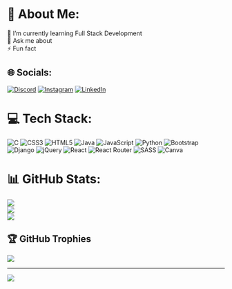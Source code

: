 # 💫 About Me:
🌱 I’m currently learning Full Stack Development<br>💬 Ask me about<br>⚡ Fun fact


## 🌐 Socials:
[![Discord](https://img.shields.io/badge/Discord-%237289DA.svg?logo=discord&logoColor=white)](https://discord.gg/discordapp.com/users/_muhammedajsal) [![Instagram](https://img.shields.io/badge/Instagram-%23E4405F.svg?logo=Instagram&logoColor=white)](https://instagram.com/https://www.instagram.com/__mohmd_ajsal/) [![LinkedIn](https://img.shields.io/badge/LinkedIn-%230077B5.svg?logo=linkedin&logoColor=white)](https://linkedin.com/in/www.linkedin.com/in/muhammed-ajsal-k-232b62248) 

# 💻 Tech Stack:
![C](https://img.shields.io/badge/c-%2300599C.svg?style=for-the-badge&logo=c&logoColor=white) ![CSS3](https://img.shields.io/badge/css3-%231572B6.svg?style=for-the-badge&logo=css3&logoColor=white) ![HTML5](https://img.shields.io/badge/html5-%23E34F26.svg?style=for-the-badge&logo=html5&logoColor=white) ![Java](https://img.shields.io/badge/java-%23ED8B00.svg?style=for-the-badge&logo=java&logoColor=white) ![JavaScript](https://img.shields.io/badge/javascript-%23323330.svg?style=for-the-badge&logo=javascript&logoColor=%23F7DF1E) ![Python](https://img.shields.io/badge/python-3670A0?style=for-the-badge&logo=python&logoColor=ffdd54) ![Bootstrap](https://img.shields.io/badge/bootstrap-%23563D7C.svg?style=for-the-badge&logo=bootstrap&logoColor=white) ![Django](https://img.shields.io/badge/django-%23092E20.svg?style=for-the-badge&logo=django&logoColor=white) ![jQuery](https://img.shields.io/badge/jquery-%230769AD.svg?style=for-the-badge&logo=jquery&logoColor=white) ![React](https://img.shields.io/badge/react-%2320232a.svg?style=for-the-badge&logo=react&logoColor=%2361DAFB) ![React Router](https://img.shields.io/badge/React_Router-CA4245?style=for-the-badge&logo=react-router&logoColor=white) ![SASS](https://img.shields.io/badge/SASS-hotpink.svg?style=for-the-badge&logo=SASS&logoColor=white) ![Canva](https://img.shields.io/badge/Canva-%2300C4CC.svg?style=for-the-badge&logo=Canva&logoColor=white)
# 📊 GitHub Stats:
![](https://github-readme-stats.vercel.app/api?username=muhammedajsalk&theme=radical&hide_border=false&include_all_commits=false&count_private=false)<br/>
![](https://github-readme-streak-stats.herokuapp.com/?user=muhammedajsalk&theme=radical&hide_border=false)<br/>
![](https://github-readme-stats.vercel.app/api/top-langs/?username=muhammedajsalk&theme=radical&hide_border=false&include_all_commits=false&count_private=false&layout=compact)

## 🏆 GitHub Trophies
![](https://github-profile-trophy.vercel.app/?username=muhammedajsalk&theme=radical&no-frame=false&no-bg=true&margin-w=4)

---
[![](https://visitcount.itsvg.in/api?id=muhammedajsalk&icon=0&color=0)](https://visitcount.itsvg.in)

<!-- Proudly created with GPRM ( https://gprm.itsvg.in ) -->
